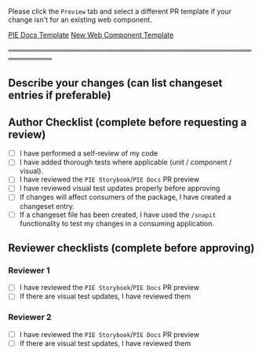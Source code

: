 Please click the `Preview` tab and select a different PR template if your change isn't for an                                            existing web component.

[PIE Docs Template](?expand=1&template=docs_template.md)
[New Web Component Template](?expand=1&template=new_component_template.md)

═══════════════════════════════════════════════════════════

## Describe your changes (can list changeset entries if preferable)


## Author Checklist (complete before requesting a review)
- [ ] I have performed a self-review of my code
- [ ] I have added thorough tests where applicable (unit / component / visual).
- [ ] I have reviewed the `PIE Storybook`/`PIE Docs` PR preview
- [ ] I have reviewed visual test updates properly before approving
- [ ] If changes will affect consumers of the package, I have created a changeset entry.
- [ ] If a changeset file has been created, I have used the `/snapit` functionality to test my changes in a consuming application.

## Reviewer checklists (complete before approving)
### Reviewer 1
- [ ] I have reviewed the `PIE Storybook`/`PIE Docs` PR preview
- [ ] If there are visual test updates, I have reviewed them

### Reviewer 2
- [ ] I have reviewed the `PIE Storybook`/`PIE Docs` PR preview
- [ ] If there are visual test updates, I have reviewed them
